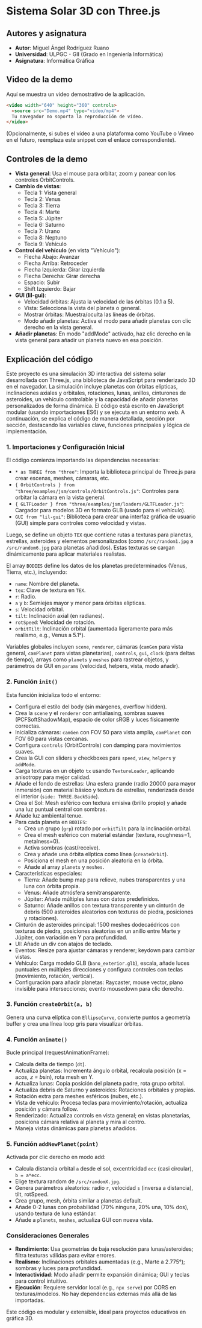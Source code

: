 # Sistema Solar 3D con Three.js

## Autores y asignatura
- **Autor**: Miguel Ángel Rodríguez Ruano
- **Universidad**: ULPGC - GII (Grado en Ingeniería Informática)
- **Asignatura**: Informática Gráfica

## Video de la demo
Aquí se muestra un video demostrativo de la aplicación.

```html
<video width="640" height="360" controls>
  <source src="Demo.mp4" type="video/mp4">
  Tu navegador no soporta la reproducción de vídeo.
</video>
```

(Opcionalmente, si subes el vídeo a una plataforma como YouTube o Vimeo en el futuro, reemplaza este snippet con el enlace correspondiente).

## Controles de la demo
- **Vista general**: Usa el mouse para orbitar, zoom y panear con los controles OrbitControls.
- **Cambio de vistas**:
  - Tecla 1: Vista general
  - Tecla 2: Venus
  - Tecla 3: Tierra
  - Tecla 4: Marte
  - Tecla 5: Júpiter
  - Tecla 6: Saturno
  - Tecla 7: Urano
  - Tecla 8: Neptuno
  - Tecla 9: Vehículo
- **Control del vehículo** (en vista "Vehículo"):
  - Flecha Abajo: Avanzar
  - Flecha Arriba: Retroceder
  - Flecha Izquierda: Girar izquierda
  - Flecha Derecha: Girar derecha
  - Espacio: Subir
  - Shift Izquierdo: Bajar
- **GUI (lil-gui)**:
  - Velocidad órbitas: Ajusta la velocidad de las órbitas (0.1 a 5).
  - Vista: Selecciona la vista del planeta o general.
  - Mostrar órbitas: Muestra/oculta las líneas de órbitas.
  - Modo añadir planetas: Activa el modo para añadir planetas con clic derecho en la vista general.
- **Añadir planetas**: En modo "addMode" activado, haz clic derecho en la vista general para añadir un planeta nuevo en esa posición.

## Explicación del código
Este proyecto es una simulación 3D interactiva del sistema solar desarrollada con Three.js, una biblioteca de JavaScript para renderizado 3D en el navegador. La simulación incluye planetas con órbitas elípticas, inclinaciones axiales y orbitales, rotaciones, lunas, anillos, cinturones de asteroides, un vehículo controlable y la capacidad de añadir planetas personalizados de forma dinámica. El código está escrito en JavaScript modular (usando importaciones ES6) y se ejecuta en un entorno web. A continuación, se explica el código de manera detallada, sección por sección, destacando las variables clave, funciones principales y lógica de implementación.

### 1. Importaciones y Configuración Inicial
El código comienza importando las dependencias necesarias:
- `* as THREE from "three"`: Importa la biblioteca principal de Three.js para crear escenas, meshes, cámaras, etc.
- `{ OrbitControls } from "three/examples/jsm/controls/OrbitControls.js"`: Controles para orbitar la cámara en la vista general.
- `{ GLTFLoader } from "three/examples/jsm/loaders/GLTFLoader.js"`: Cargador para modelos 3D en formato GLB (usado para el vehículo).
- `GUI from "lil-gui"`: Biblioteca para crear una interfaz gráfica de usuario (GUI) simple para controles como velocidad y vistas.

Luego, se define un objeto `TEX` que contiene rutas a texturas para planetas, estrellas, asteroides y elementos personalizados (como `/src/random1.jpg` a `/src/random6.jpg` para planetas añadidos). Estas texturas se cargan dinámicamente para aplicar materiales realistas.

El array `BODIES` define los datos de los planetas predeterminados (Venus, Tierra, etc.), incluyendo:
- `name`: Nombre del planeta.
- `tex`: Clave de textura en `TEX`.
- `r`: Radio.
- `a` y `b`: Semiejes mayor y menor para órbitas elípticas.
- `s`: Velocidad orbital.
- `tilt`: Inclinación axial (en radianes).
- `rotSpeed`: Velocidad de rotación.
- `orbitTilt`: Inclinación orbital (aumentada ligeramente para más realismo, e.g., Venus a 5.1°).

Variables globales incluyen `scene`, `renderer`, cámaras (`camGen` para vista general, `camPlanet` para vistas planetarias), `controls`, `gui`, `clock` (para deltas de tiempo), arrays como `planets` y `meshes` para rastrear objetos, y parámetros de GUI en `params` (velocidad, helpers, vista, modo añadir).

### 2. Función `init()`
Esta función inicializa todo el entorno:
- Configura el estilo del body (sin márgenes, overflow hidden).
- Crea la `scene` y el `renderer` con antialiasing, sombras suaves (PCFSoftShadowMap), espacio de color sRGB y luces físicamente correctas.
- Inicializa cámaras: `camGen` con FOV 50 para vista amplia, `camPlanet` con FOV 60 para vistas cercanas.
- Configura `controls` (OrbitControls) con damping para movimientos suaves.
- Crea la GUI con sliders y checkboxes para `speed`, `view`, `helpers` y `addMode`.
- Carga texturas en un objeto `tx` usando `TextureLoader`, aplicando anisotropy para mejor calidad.
- Añade el fondo de estrellas: Una esfera grande (radio 20000 para mayor inmersión) con material básico y textura de estrellas, renderizada desde el interior (`side: THREE.BackSide`).
- Crea el Sol: Mesh esférico con textura emisiva (brillo propio) y añade una luz puntual central con sombras.
- Añade luz ambiental tenue.
- Para cada planeta en `BODIES`:
  - Crea un grupo (`grp`) rotado por `orbitTilt` para la inclinación orbital.
  - Crea el mesh esférico con material estándar (textura, roughness=1, metalness=0).
  - Activa sombras (cast/receive).
  - Crea y añade una órbita elíptica como línea (`createOrbit`).
  - Posiciona el mesh en una posición aleatoria en la órbita.
  - Añade al array `planets` y `meshes`.
- Características especiales:
  - Tierra: Añade bump map para relieve, nubes transparentes y una luna con órbita propia.
  - Venus: Añade atmósfera semitransparente.
  - Júpiter: Añade múltiples lunas con datos predefinidos.
  - Saturno: Añade anillos con textura transparente y un cinturón de debris (500 asteroides aleatorios con texturas de piedra, posiciones y rotaciones).
- Cinturón de asteroides principal: 1500 meshes dodecaédricos con texturas de piedra, posiciones aleatorias en un anillo entre Marte y Júpiter, con variación en Y para profundidad.
- UI: Añade un div con atajos de teclado.
- Eventos: Resize para ajustar cámaras y renderer; keydown para cambiar vistas.
- Vehículo: Carga modelo GLB (`bano_exterior.glb`), escala, añade luces puntuales en múltiples direcciones y configura controles con teclas (movimiento, rotación, vertical).
- Configuración para añadir planetas: Raycaster, mouse vector, plano invisible para intersecciones; evento mousedown para clic derecho.

### 3. Función `createOrbit(a, b)`
Genera una curva elíptica con `EllipseCurve`, convierte puntos a geometría buffer y crea una línea loop gris para visualizar órbitas.

### 4. Función `animate()`
Bucle principal (requestAnimationFrame):
- Calcula delta de tiempo (`dt`).
- Actualiza planetas: Incrementa ángulo orbital, recalcula posición (x = a*cos, z = b*sin), rota mesh en Y.
- Actualiza lunas: Copia posición del planeta padre, rota grupo orbital.
- Actualiza debris de Saturno y asteroides: Rotaciones orbitales y propias.
- Rotación extra para meshes esféricos (nubes, etc.).
- Vista de vehículo: Procesa teclas para movimiento/rotación, actualiza posición y cámara follow.
- Renderizado: Actualiza controls en vista general; en vistas planetarias, posiciona cámara relativa al planeta y mira al centro.
- Maneja vistas dinámicas para planetas añadidos.

### 5. Función `addNewPlanet(point)`
Activada por clic derecho en modo add:
- Calcula distancia orbital `a` desde el sol, excentricidad `ecc` (casi circular), `b = a*ecc`.
- Elige textura random de `/src/randomX.jpg`.
- Genera parámetros aleatorios: radio `r`, velocidad `s` (inversa a distancia), tilt, rotSpeed.
- Crea grupo, mesh, órbita similar a planetas default.
- Añade 0-2 lunas con probabilidad (70% ninguna, 20% una, 10% dos), usando textura de luna estándar.
- Añade a `planets`, `meshes`, actualiza GUI con nueva vista.

### Consideraciones Generales
- **Rendimiento**: Usa geometrías de baja resolución para lunas/asteroides; filtra texturas válidas para evitar errores.
- **Realismo**: Inclinaciones orbitales aumentadas (e.g., Marte a 2.775°); sombras y luces para profundidad.
- **Interactividad**: Modo añadir permite expansión dinámica; GUI y teclas para control intuitivo.
- **Ejecución**: Requiere servidor local (e.g., `npx serve`) por CORS en texturas/modelos. No hay dependencias externas más allá de las importadas.

Este código es modular y extensible, ideal para proyectos educativos en gráfica 3D.